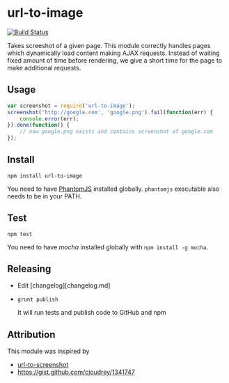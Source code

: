 # url-to-image

[![Build Status](https://travis-ci.org/kimmobrunfeldt/url-to-image.png?branch=master)](https://travis-ci.org/kimmobrunfeldt/url-to-image)

Takes screeshot of a given page. This module correctly handles pages which dynamically load content making AJAX requests.
Instead of waiting fixed amount of time before rendering, we give a short time for the page to make additional requests.

## Usage

```javascript
var screenshot = require('url-to-image');
screenshot('http://google.com', 'google.png').fail(function(err) {
    console.error(err);
}).done(function() {
    // now google.png exists and contains screenshot of google.com
});
```

## Install

    npm install url-to-image

You need to have [PhantomJS](http://phantomjs.org/) installed globally. `phantomjs` executable also needs to be in your PATH.

## Test

    npm test

You need to have *mocha* installed globally with `npm install -g mocha`.

## Releasing

* Edit [changelog][changelog.md]
* `grunt publish`

    It will run tests and publish code to GitHub and npm


## Attribution

This module was inspired by

* [url-to-screenshot](https://github.com/juliangruber/url-to-screenshot)
* https://gist.github.com/cjoudrey/1341747
